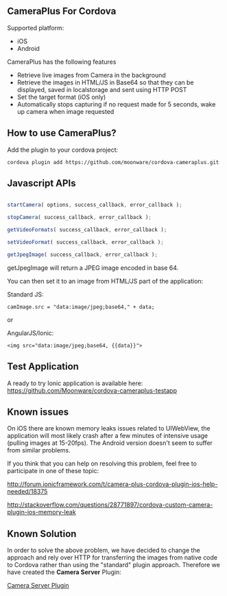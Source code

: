 ## CameraPlus For Cordova ##

Supported platform:
* iOS
* Android

CameraPlus has the following features
* Retrieve live images from Camera in the background
* Retrieve the images in HTML/JS in Base64 so that they can be displayed, saved in localstorage and sent using HTTP POST
* Set the target format (iOS only)
* Automatically stops capturing if no request made for 5 seconds, wake up camera when image requested


## How to use CameraPlus? ##

Add the plugin to your cordova project:

    cordova plugin add https://github.com/moonware/cordova-cameraplus.git

## Javascript APIs ##

```javascript

startCamera( options, success_callback, error_callback );

stopCamera( success_callback, error_callback );

getVideoFormats( success_callback, error_callback );

setVideoFormat( success_callback, error_callback );

getJpegImage( success_callback, error_callback );
```


getJpegImage will return a JPEG image encoded in base 64.

You can then set it to an image from HTML/JS part of the application:

Standard JS:

```camImage.src = "data:image/jpeg;base64," + data;```

or

AngularJS/Ionic:

```<img src="data:image/jpeg;base64, {{data}}">```

## Test Application ##

A ready to try Ionic application is available here:
https://github.com/Moonware/cordova-cameraplus-testapp

## Known issues ##

On iOS there are known memory leaks issues related to UIWebView, the application will most likely crash after a few minutes of intensive usage (pulling images at 15-20fps). The Android version doesn't seem to suffer from similar problems.

If you think that you can help on resolving this problem, feel free to participate in one of these topic:

http://forum.ionicframework.com/t/camera-plus-cordova-plugin-ios-help-needed/18375

http://stackoverflow.com/questions/28771897/cordova-custom-camera-plugin-ios-memory-leak

## Known Solution ##

In order to solve the above problem, we have decided to change the approach and rely over HTTP for transferring the images from native code to Cordova rather than using the "standard" plugin approach. Therefore we have created the <strong>Camera Server</strong> Plugin:

[Camera Server Plugin](https://github.com/Moonware/cordova-cameraserver/)

